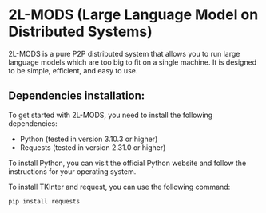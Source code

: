 # 2L-MODS (Large Language Model on Distributed Systems)

2L-MODS is a pure P2P distributed system that allows you to run large language models which are too big to fit on a single machine. It is designed to be simple, efficient, and easy to use.

## Dependencies installation:

To get started with 2L-MODS, you need to install the following dependencies:

- Python (tested in version 3.10.3 or higher)
- Requests (tested in version 2.31.0 or higher)

To install Python, you can visit the official Python website and follow the instructions for your operating system.

To install TKInter and request, you can use the following command:

```
pip install requests
```
